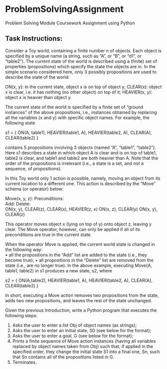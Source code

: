 # ProblemSolvingAssignment
Problem Solving Module Coursework Assignment using Python

## Task Instructions:

Consider  a  Toy  world,  containing  a  finite  number  n  of  objects.  Each  object  is  specified  by  a  unique name (a string, such as “A”, or “B”, or “d1”, or “table2”). The current state of the world  is described using a (finite) set of properties (propositions) which specify the state the objects  are  in.  In  the  simple  scenario  considered  here,  only  3  possibly  propositions  are  used  to  describe the state of the world: 

ON(x, y):       in the current state, object x is on top of object y;
CLEAR(x):       object x is clear, i.e. it has nothing (no other object) on top of it;
HEAVIER(x, y):  object x is heavier than object y.

The current state of the world is specified by a finite set of “ground instances” of the above  propositions, i.e., instances obtained by replacing all the variables (x and y) with specific 
object names. For example, the following state

s1 = { ON(A, table1), HEAVIER(table1, A), HEAVIER(table2, A), CLEAR(A), CLEAR(table2) }   

contains 5 propositions involving 3 objects (named “A”, “table1”, “table2”). Here s1 describes  a state in which object A is clear and is on top of table1, table2 is clear, and table1 and table2  are both heavier than A. Note that the order of the propositions is irrelevant (i.e., a state is  a set, and not a sequence, of propositions).

In this Toy world only 1 action is possible, namely, moving an object from its current location  to a different one. This action is described by the “Move” schema (or operator) below: 
 
Move(x, y, z): 
Preconditions:  
Add: 
Delete:   
ON(x, y), CLEAR(z), CLEAR(x), HEAVIER(z, x)  ON(x, z), CLEAR(y) 
ON(x, y), CLEAR(z) 

This  operator  moves  object  x  (lying  on  top  of  y)  onto  object  z,  leaving  y  clear.  The  Move  operator, however, can only be applied if all of its preconditions are true in the current state.

When the operator Move is applied, the current world state is changed in the following way:  
•  all the propositions in the “Add” list are added to the state (i.e., they become true); 
•  all propositions in the “Delete” list are removed from the state (i.e., are no longer true).  In the above example, executing Move(A, table1, table2) in s1 produces a new state, s2, where 

s2 = { ON(A,table2), HEAVIER(table1, A), HEAVIER(table2, A), CLEAR(A), CLEAR(table2) } 

In  short,  executing  a  Move  action  removes  two  propositions  from  the  state,  adds  two  new 
propositions, and leaves the rest of the state unchanged. 

Given the previous Introduction, write a Python program that executes the following steps:   
1.  Asks the user to enter a list Obj of object names (as strings);  
2.  Asks the user to enter an initial state, S0 (see below for the format);  
3.  Asks the user to enter a goal, G (see below for the format); 
4.  Prints  a  finite  sequence  of  Move  action  instances  (having  all  variables  replaced  by  object 
names  taken  from  Obj)  such  that,  if  applied  in  the  specified  order,  they  change  the  initial 
state S1 into a final one, Sn, such that Sn contains all of the propositions listed in G.  
5.  Terminates. 





